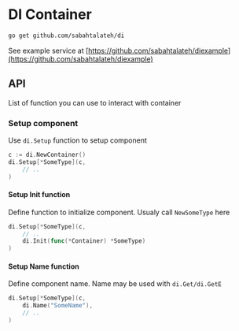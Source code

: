 # DI Container

```sh
go get github.com/sabahtalateh/di
```

See example service at [https://github.com/sabahtalateh/diexample](https://github.com/sabahtalateh/diexample)

## API

List of function you can use to interact with container

### Setup component

Use `di.Setup` function to setup component

```go
c := di.NewContainer()
di.Setup[*SomeType](c, 
    // ..
)
```

#### Setup Init function
Define function to initialize component. Usualy call `NewSomeType` here
```go
di.Setup[*SomeType](c,
    // ..
    di.Init(func(*Container) *SomeType)
)
```

#### Setup Name function
Define component name. Name may be used with `di.Get/di.GetE`
```go
di.Setup[*SomeType](c,
    di.Name("SomeName"),
    // ..
)

